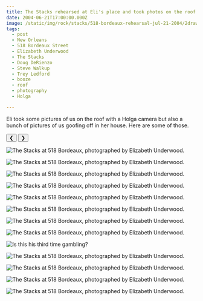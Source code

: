 ```yaml
---
title: The Stacks rehearsed at Eli's place and took photos on the roof.
date: 2004-06-21T17:00:00.000Z
image: /static/img/rock/stacks/518-bordeaux-rehearsal-jul-21-2004/2drawers-jul-21-2004.jpg
tags:
  - post 
  - New Orleans
  - 518 Bordeaux Street
  - Elizabeth Underwood
  - The Stacks
  - Doug DeRienzo
  - Steve Walkup
  - Trey Ledford
  - booze
  - roof
  - photography
  - Holga

---
```


Eli took some pictures of us on the roof with a Holga camera but also a bunch of pictures of us goofing off in her house. Here are some of those.


<div id="viewport">
    <button id="buttonPrevious">&#10094;</button>
    <button id="buttonNext">&#10095;</button>

![The Stacks at 518 Bordeaux, photographed by Elizabeth Underwood.](/static/img/rock/stacks/518-bordeaux-rehearsal-jul-21-2004/2drawers-jul-21-2004.jpg)

![The Stacks at 518 Bordeaux, photographed by Elizabeth Underwood.](/static/img/rock/stacks/518-bordeaux-rehearsal-jul-21-2004/2moves-jul-21-2004.jpg)

![The Stacks at 518 Bordeaux, photographed by Elizabeth Underwood.](/static/img/rock/stacks/518-bordeaux-rehearsal-jul-21-2004/bendflare-jul-21-2004.jpg)

![The Stacks at 518 Bordeaux, photographed by Elizabeth Underwood.](/static/img/rock/stacks/518-bordeaux-rehearsal-jul-21-2004/crybaby-jul-21-2004.jpg)

![The Stacks at 518 Bordeaux, photographed by Elizabeth Underwood.](/static/img/rock/stacks/518-bordeaux-rehearsal-jul-21-2004/drawers-jul-21-2004.jpg)

![The Stacks at 518 Bordeaux, photographed by Elizabeth Underwood.](/static/img/rock/stacks/518-bordeaux-rehearsal-jul-21-2004/grimace-jul-21-2004.jpg)

![The Stacks at 518 Bordeaux, photographed by Elizabeth Underwood.](/static/img/rock/stacks/518-bordeaux-rehearsal-jul-21-2004/groupok-jul-21-2004.jpg)

![The Stacks at 518 Bordeaux, photographed by Elizabeth Underwood.](/static/img/rock/stacks/518-bordeaux-rehearsal-jul-21-2004/happy-jul-21-2004.jpg)

![Is this his third time gambling?](/static/img/rock/stacks/518-bordeaux-rehearsal-jul-21-2004/headlessdrum-jul-21-2004.jpg)

![The Stacks at 518 Bordeaux, photographed by Elizabeth Underwood.](/static/img/rock/stacks/518-bordeaux-rehearsal-jul-21-2004/saxgit-jul-21-2004.jpg)

![The Stacks at 518 Bordeaux, photographed by Elizabeth Underwood.](/static/img/rock/stacks/518-bordeaux-rehearsal-jul-21-2004/saxgit2-jul-21-2004.jpg)

![The Stacks at 518 Bordeaux, photographed by Elizabeth Underwood.](/static/img/rock/stacks/518-bordeaux-rehearsal-jul-21-2004/saxgitflash-jul-21-2004.jpg)

![The Stacks at 518 Bordeaux, photographed by Elizabeth Underwood.](/static/img/rock/stacks/518-bordeaux-rehearsal-jul-21-2004/wantsome-jul-21-2004.jpg)

</div>
<div id="caption"></div>